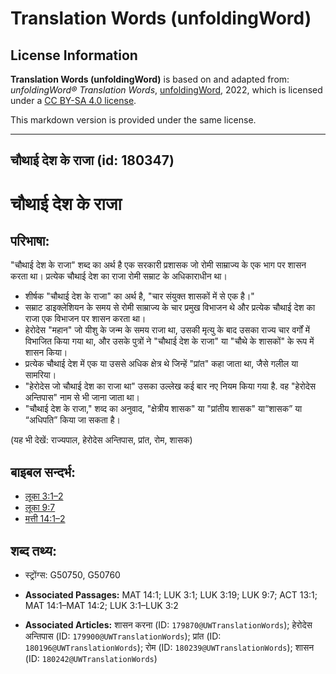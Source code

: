 # Translation Words (unfoldingWord)

## License Information

**Translation Words (unfoldingWord)** is based on and adapted from: _unfoldingWord® Translation Words_, [unfoldingWord](https://unfoldingword.org/utw), 2022, which is licensed under a [CC BY-SA 4.0 license](https://creativecommons.org/licenses/by-sa/4.0/legalcode.en).

This markdown version is provided under the same license.



--------------------------------

## चौथाई देश के राजा (id: 180347)

चौथाई देश के राजा
=================

परिभाषा:
--------

"चौथाई देश के राजा" शब्द का अर्थ है एक सरकारी प्रशासक जो रोमी साम्राज्य के एक भाग पर शासन करता था। प्रत्येक चौथाई देश का राजा रोमी सम्राट के अधिकाराधीन था।

* शीर्षक "चौथाई देश के राजा" का अर्थ है, "चार संयुक्त शासकों में से एक है।"
* सम्राट डाइक्लेशियन के समय से रोमी साम्राज्य के चार प्रमुख विभाजन थे और प्रत्येक चौथाई देश का राजा एक विभाजन पर शासन करता था।
* हेरोदेस "महान" जो यीशु के जन्म के समय राजा था, उसकी मृत्यु के बाद उसका राज्य चार वर्गों में विभाजित किया गया था, और उसके पुत्रों ने "चौथाई देश के राजा" या "चौथे के शासकों" के रूप में शासन किया।
* प्रत्येक चौथाई देश में एक या उससे अधिक क्षेत्र थे जिन्हें "प्रांत" कहा जाता था, जैसे गलील या सामरिया।
* "हेरोदेस जो चौथाई देश का राजा था" उसका उल्लेख कई बार नए नियम किया गया है. वह "हेरोदेस अन्तिपास" नाम से भी जाना जाता था।
* "चौथाई देश के राजा," शव्द का अनुवाद, "क्षेत्रीय शासक" या "प्रांतीय शासक" या“शासक” या “अधिपति” किया जा सकता है।

(यह भी देखें: राज्यपाल, हेरोदेस अन्तिपास, प्रांत, रोम, शासक)

बाइबल सन्दर्भ:
--------------

* [लूका 3:1–2](https://ref.ly/Luke3:1-Luke3:2)
* [लूका 9:7](https://ref.ly/Luke9:7)
* [मत्ती 14:1–2](https://ref.ly/Matt14:1-Matt14:2)

शब्द तथ्य:
----------

* स्ट्रोंग्स: G50750, G50760

* **Associated Passages:** MAT 14:1; LUK 3:1; LUK 3:19; LUK 9:7; ACT 13:1; MAT 14:1–MAT 14:2; LUK 3:1–LUK 3:2
* **Associated Articles:** शासन करना (ID: `179870@UWTranslationWords`); हेरोदेस अन्तिपास (ID: `179900@UWTranslationWords`); प्रांत (ID: `180196@UWTranslationWords`); रोम (ID: `180239@UWTranslationWords`); शासन (ID: `180242@UWTranslationWords`)

